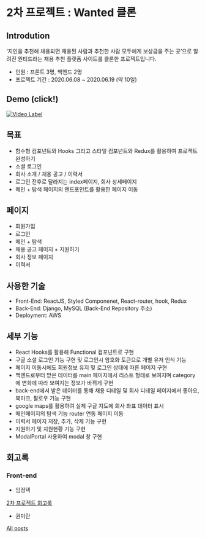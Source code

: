 # 2차 프로젝트 : Wanted 클론

## Introdution
‘지인을 추천해 채용되면 채용된 사람과 추천한 사람 모두에게 보상금을 주는 곳’으로 알려진 원티드라는 채용 추천 플랫폼 사이트를 클론한 프로젝트입니다.<br/>
- 인원 : 프론트 3명, 백엔드 2명
- 프로젝트 기간 : 2020.06.08 ~ 2020.06.19 (약 10일)


## Demo (click!)
[![Video Label](http://img1.daumcdn.net/thumb/C400x300.fpng/?fname=http://t1.daumcdn.net/brunch/service/user/Nzn/image/9C1pmNL6IByiihIQ3QXfR6qZw6k.png)](https://www.youtube.com/watch?v=I54QGEJnOo8)


## 목표
- 함수형 컴포넌트와 Hooks 그리고 스타일 컴포넌트와 Redux를 활용하여 프로젝트 완성하기
- 소셜 로그인
- 회사 소개 / 채용 공고 / 이력서
- 로그인 전후로 달라지는 index페이지, 회사 상세페이지
- 메인 + 탐색 페이지의 엔드포인트를 활용한 페이지 이동

## 페이지
- 회원가입
- 로그인
- 메인 + 탐색
- 채용 공고 페이지 + 지원하기
- 회사 정보 페이지
- 이력서


## 사용한 기술
- Front-End: ReactJS, Styled Componenet, React-router, hook, Redux
- Back-End: Django, MySQL (Back-End Repository 주소)
- Deployment: AWS

## 세부 기능
- React Hooks를 활용해 Functional 컴포넌트로 구현
- 구글 소셜 로그인 기능 구현 및 로그인시 암호화 토큰으로 개별 유저 인식 기능
- 페이지 이동시에도 회원정보 유지 및 로그인 상태에 따른 페이지 구현
- 백엔드로부터 받은 데이터를 main 페이지에서 리스트 형태로 보여지며 category에 변화에 따라 보여지는 정보가 바뀌게 구현
- back-end에서 받은 데이터를 통해 채용 디테일 및 회사 디테일 페이지에서 좋아요, 북마크, 팔로우 기능 구현
- google maps를 활용하여 실제 구글 지도에 회사 좌표 데이터 표시
- 메인페이지의 탐색 기능 router 연동 페이지 이동
- 이력서 페이지 저장, 추가, 삭제 기능 구현
- 지원하기 및 지원현황 기능 구현
- ModalPortal 사용하여 modal 창 구현

## 회고록

### Front-end

- 임정택

[2차 프로젝트 회고록](https://ljtaek2.tistory.com/118)

- 권미란

[All posts](https://gwonran.github.io/blog/)

